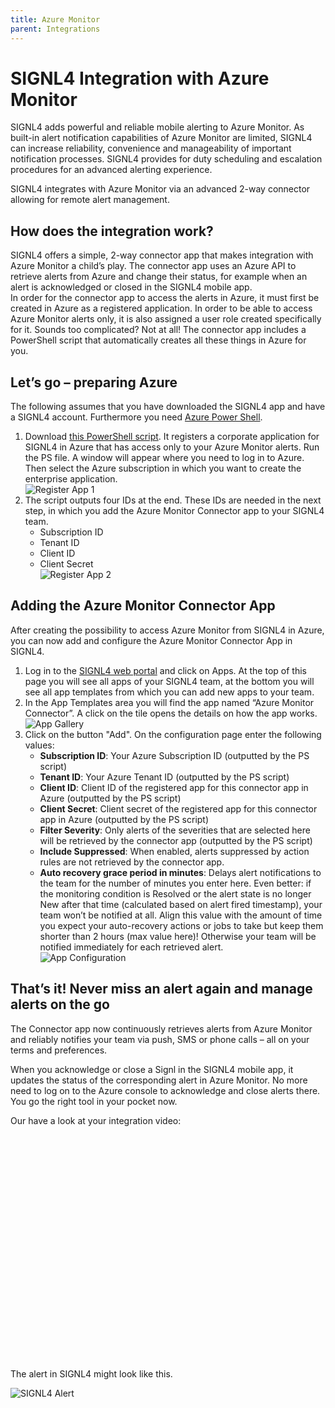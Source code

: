 ```yaml
---
title: Azure Monitor
parent: Integrations
---
```


# SIGNL4 Integration with Azure Monitor

SIGNL4 adds powerful and reliable mobile alerting to Azure Monitor. As built-in alert notification capabilities of Azure Monitor are limited, SIGNL4 can increase reliability, convenience and manageability of important notification processes. SIGNL4 provides for duty scheduling and escalation procedures for an advanced alerting experience.

SIGNL4 integrates with Azure Monitor via an advanced 2-way connector allowing for remote alert management.

## How does the integration work?

SIGNL4 offers a simple, 2-way connector app that makes integration with Azure Monitor a child’s play. The connector app uses an Azure API to retrieve alerts from Azure and change their status, for example when an alert is acknowledged or closed in the SIGNL4 mobile app.  
In order for the connector app to access the alerts in Azure, it must first be created in Azure as a registered application. In order to be able to access Azure Monitor alerts only, it is also assigned a user role created specifically for it. Sounds too complicated? Not at all! The connector app includes a PowerShell script that automatically creates all these things in Azure for you.

## Let’s go – preparing Azure

The following assumes that you have downloaded the SIGNL4 app and have a SIGNL4 account. Furthermore you need [Azure Power Shell](https://docs.microsoft.com/en-us/powershell/azure/install-az-ps?view=azps-3.0.0).

1. Download [this PowerShell script](https://github.com/signl4/signl4-integration-azuremonitor/blob/master/registerSIGNL4Client.ps1). It registers a corporate application for SIGNL4 in Azure that has access only to your Azure Monitor alerts. Run the PS file. A window will appear where you need to log in to Azure. Then select the Azure subscription in which you want to create the enterprise application.  
    ![Register App 1](register-app-1.png)
2. The script outputs four IDs at the end. These IDs are needed in the next step, in which you add the Azure Monitor Connector app to your SIGNL4 team.
    - Subscription ID
    - Tenant ID
    - Client ID
    - Client Secret  
        ![Register App 2](register-app-2.png)

## Adding the Azure Monitor Connector App

After creating the possibility to access Azure Monitor from SIGNL4 in Azure, you can now add and configure the Azure Monitor Connector App in SIGNL4.

1. Log in to the [SIGNL4 web portal](https://account.signl4.com/manage) and click on Apps. At the top of this page you will see all apps of your SIGNL4 team, at the bottom you will see all app templates from which you can add new apps to your team.
2. In the App Templates area you will find the app named “Azure Monitor Connector”. A click on the tile opens the details on how the app works.  
    ![App Gallery](app-gallery.png)
3. Click on the button "Add". On the configuration page enter the following values:
    - **Subscription ID**: Your Azure Subscription ID (outputted by the PS script)
    - **Tenant ID**: Your Azure Tenant ID (outputted by the PS script)
    - **Client ID**: Client ID of the registered app for this connector app in Azure (outputted by the PS script)
    - **Client Secret**: Client secret of the registered app for this connector app in Azure (outputted by the PS script)
    - **Filter Severity**: Only alerts of the severities that are selected here will be retrieved by the connector app (outputted by the PS script)
    - **Include Suppressed**: When enabled, alerts suppressed by action rules are not retrieved by the connector app.
    - **Auto recovery grace period in minutes**: Delays alert notifications to the team for the number of minutes you enter here. Even better: if the monitoring condition is Resolved or the alert state is no longer New after that time (calculated based on alert fired timestamp), your team won’t be notified at all. Align this value with the amount of time you expect your auto-recovery actions or jobs to take but keep them shorter than 2 hours (max value here)! Otherwise your team will be notified immediately for each retrieved alert.  
        ![App Configuration](app-config.png)

## That’s it! Never miss an alert again and manage alerts on the go

The Connector app now continuously retrieves alerts from Azure Monitor and reliably notifies your team via push, SMS or phone calls – all on your terms and preferences.

When you acknowledge or close a Signl in the SIGNL4 mobile app, it updates the status of the corresponding alert in Azure Monitor. No more need to log on to the Azure console to acknowledge and close alerts there. You go the right tool in your pocket now.

Our have a look at your integration video:

<iframe data-placeholder-image="https://www.signl4.com/wp-content/plugins/complianz-gdpr/assets/images/placeholders/default-minimal.jpg" data-category="statistics" data-service="vimeo" class="cmplz-placeholder-element cmplz-iframe cmplz-iframe-styles cmplz-video " data-cmplz-target="src" data-src-cmplz="https://player.vimeo.com/video/377799830?title=0&amp;byline=0&amp;portrait=0"  src="about:blank"  width="640" height="360" frameborder="0" allowfullscreen="allowfullscreen" data-mce-fragment="1"></iframe>

The alert in SIGNL4 might look like this.

![SIGNL4 Alert](signl4-alert.png)

